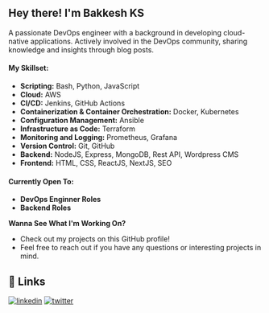 ## Hey there! I'm Bakkesh KS
A passionate DevOps engineer with a background in developing cloud-native applications. Actively involved in the DevOps community, sharing knowledge and insights through blog posts. 


#### My Skillset:

* **Scripting:**  Bash, Python, JavaScript
* **Cloud:** AWS 
* **CI/CD:** Jenkins, GitHub Actions
* **Containerization & Container Orchestration:** Docker, Kubernetes
* **Configuration Management:** Ansible
* **Infrastructure as Code:** Terraform
* **Monitoring and Logging:** Prometheus, Grafana
* **Version Control:** Git, GitHub
* **Backend:** NodeJS, Express, MongoDB, Rest API, Wordpress CMS
* **Frontend:** HTML, CSS, ReactJS, NextJS, SEO

 #### Currently Open To:

* **DevOps Enginner Roles**  
* **Backend Roles**

**Wanna See What I'm Working On?**

* Check out my projects on this GitHub profile!
* Feel free to reach out if you have any questions or interesting projects in mind.



## 🔗 Links

[![linkedin](https://img.shields.io/badge/linkedin-0A66C2?style=for-the-badge&logo=linkedin&logoColor=white)](https://www.linkedin.com/in/bakkeshks/) 
[![twitter](https://img.shields.io/badge/twitter-1DA1F2?style=for-the-badge&logo=twitter&logoColor=white)](https://twitter.com/bakkesh_ks/)


